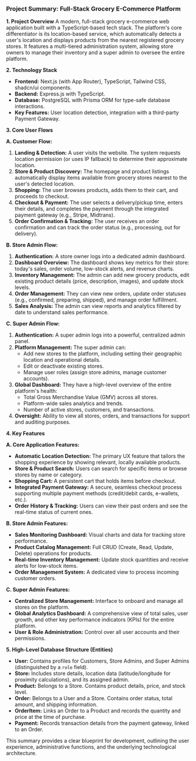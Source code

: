### **Project Summary: Full-Stack Grocery E-Commerce Platform**

**1. Project Overview**
A modern, full-stack grocery e-commerce web application built with a TypeScript-based tech stack. The platform's core differentiator is its location-based service, which automatically detects a user's location and displays products from the nearest registered grocery stores. It features a multi-tiered administration system, allowing store owners to manage their inventory and a super admin to oversee the entire platform.

**2. Technology Stack**
*   **Frontend:** Next.js (with App Router), TypeScript, Tailwind CSS, shadcn/ui components.
*   **Backend:** Express.js with TypeScript.
*   **Database:** PostgreSQL with Prisma ORM for type-safe database interactions.
*   **Key Features:** User location detection, integration with a third-party Payment Gateway.

**3. Core User Flows**

**A. Customer Flow:**
1.  **Landing & Detection:** A user visits the website. The system requests location permission (or uses IP fallback) to determine their approximate location.
2.  **Store & Product Discovery:** The homepage and product listings automatically display items available from grocery stores nearest to the user's detected location.
3.  **Shopping:** The user browses products, adds them to their cart, and proceeds to checkout.
4.  **Checkout & Payment:** The user selects a delivery/pickup time, enters their details, and completes the payment through the integrated payment gateway (e.g., Stripe, Midtrans).
5.  **Order Confirmation & Tracking:** The user receives an order confirmation and can track the order status (e.g., processing, out for delivery).

**B. Store Admin Flow:**
1.  **Authentication:** A store owner logs into a dedicated admin dashboard.
2.  **Dashboard Overview:** The dashboard shows key metrics for their store: today's sales, order volume, low-stock alerts, and revenue charts.
3.  **Inventory Management:** The admin can add new grocery products, edit existing product details (price, description, images), and update stock levels.
4.  **Order Management:** They can view new orders, update order statuses (e.g., confirmed, preparing, shipped), and manage order fulfillment.
5.  **Sales Analysis:** The admin can view reports and analytics filtered by date to understand sales performance.

**C. Super Admin Flow:**
1.  **Authentication:** A super admin logs into a powerful, centralized admin panel.
2.  **Platform Management:** The super admin can:
    *   Add new stores to the platform, including setting their geographic location and operational details.
    *   Edit or deactivate existing stores.
    *   Manage user roles (assign store admins, manage customer accounts).
3.  **Global Dashboard:** They have a high-level overview of the entire platform's health:
    *   Total Gross Merchandise Value (GMV) across all stores.
    *   Platform-wide sales analytics and trends.
    *   Number of active stores, customers, and transactions.
4.  **Oversight:** Ability to view all stores, orders, and transactions for support and auditing purposes.

**4. Key Features**

**A. Core Application Features:**
*   **Automatic Location Detection:** The primary UX feature that tailors the shopping experience by showing relevant, locally available products.
*   **Store & Product Search:** Users can search for specific items or browse stores by name or category.
*   **Shopping Cart:** A persistent cart that holds items before checkout.
*   **Integrated Payment Gateway:** A secure, seamless checkout process supporting multiple payment methods (credit/debit cards, e-wallets, etc.).
*   **Order History & Tracking:** Users can view their past orders and see the real-time status of current ones.

**B. Store Admin Features:**
*   **Sales Monitoring Dashboard:** Visual charts and data for tracking store performance.
*   **Product Catalog Management:** Full CRUD (Create, Read, Update, Delete) operations for products.
*   **Real-time Inventory Management:** Update stock quantities and receive alerts for low-stock items.
*   **Order Management System:** A dedicated view to process incoming customer orders.

**C. Super Admin Features:**
*   **Centralized Store Management:** Interface to onboard and manage all stores on the platform.
*   **Global Analytics Dashboard:** A comprehensive view of total sales, user growth, and other key performance indicators (KPIs) for the entire platform.
*   **User & Role Administration:** Control over all user accounts and their permissions.

**5. High-Level Database Structure (Entities)**
*   **User:** Contains profiles for Customers, Store Admins, and Super Admins (distinguished by a `role` field).
*   **Store:** Includes store details, location data (latitude/longitude for proximity calculations), and its assigned admin.
*   **Product:** Belongs to a Store. Contains product details, price, and stock level.
*   **Order:** Belongs to a User and a Store. Contains order status, total amount, and shipping information.
*   **OrderItem:** Links an Order to a Product and records the quantity and price at the time of purchase.
*   **Payment:** Records transaction details from the payment gateway, linked to an Order.

This summary provides a clear blueprint for development, outlining the user experience, administrative functions, and the underlying technological architecture.
